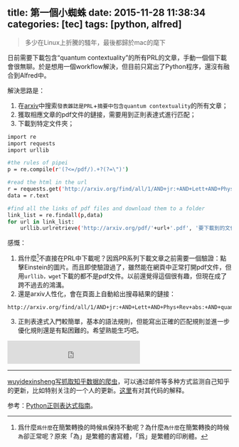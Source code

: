 title: 第一個小蜘蛛
date: 2015-11-28 11:38:34
categories: [tec]
tags: [python, alfred]
---

> 多少在Linux上折騰的騷年，最後都歸於mac的麾下

日前需要下載包含“quantum contextuality”的所有PRL的文章，手動一個個下載會很無聊。於是想用一個workflow解決，但目前只寫出了Python程序，還沒有融合到Alfred中。

<!--more-->

解決思路是：

1. 在[arxiv][arxiv]中搜索`發表雜誌是PRL`+`摘要中包含quantum contextuality`的所有文章；
2. 獲取相應文章的pdf文件的鏈接，需要用到正則表達式進行匹配；
3. 下載到特定文件夾；

```bash
import re
import requests
import urllib

#the rules of pipei
p = re.compile(r'(?<=/pdf/).+?(?=\")')

#read the html in the url
r = requests.get('http://arxiv.org/find/all/1/AND+jr:+AND+Lett+AND+Phys+Rev+abs:+AND+quantum+contextuality/0/1/0/all/0/1')
data = r.text

#find all the links of pdf files and download them to a folder
link_list = re.findall(p,data)
for url in link_list:
    urllib.urlretrieve('http://arxiv.org/pdf/'+url+'.pdf', '要下載到的文件夾/'+url+'.pdf')
```

感慨：

1. 爲什麼[^why]不直接在PRL中下載呢？因爲PR系列下載文章之前需要一個驗證：點擊Einstein的圖片。而且即使驗證過了，雖然能在網頁中正常打開pdf文件，但用`urllib，wget`下載的都不是pdf文件。以前還覺得這個很有趣，但現在成了跨不過去的鴻溝。
2. 還是arxiv人性化，會在頁面上自動給出搜尋結果的鏈接： 
```code
http://arxiv.org/find/all/1/AND+jr:+AND+Lett+AND+Phys+Rev+abs:+AND+quantum+contextuality/0/1/0/all/0/1
```
3. 正則表達式入門較簡單，基本的語法規則，但能寫出正確的匹配規則並進一步優化規則還是有點困難的。希望熟能生巧吧。		

<p><iframe frameborder="no" border="0" marginwidth="0" marginheight="0" width=298 height=52 src="http://music.163.com/outchain/player?type=2&id=19192372&auto=0&height=32"></iframe></p>

---------

[wuyidexinsheng写抓取知乎数据的爬虫][wuyidexinsheng]，可以通过邮件等多种方式监测自己知乎的更新，比如特别关注的一个人的更新。[这里][hereint]有对其代码的解释。

参考：[Python正则表达式指南][link195025]。

[link195025]:http://www.cnblogs.com/huxi/archive/2010/07/04/1771073.html


[arxiv]:http://arxiv.org

[^why]: 爲什麼`爲什麼`在簡繁轉換的時候`爲`保持不動呢？為什麼`為什麼`在簡繁轉換的時候`為`卻正常呢？原來「為」是繁體的書寫體，「爲」是繁體的印刷體。 

[hereint]:http://www.bkjia.com/ASPjc/945869.html
[wuyidexinsheng]:http://blog.csdn.net/wuyidexinsheng/article/details/42964707
